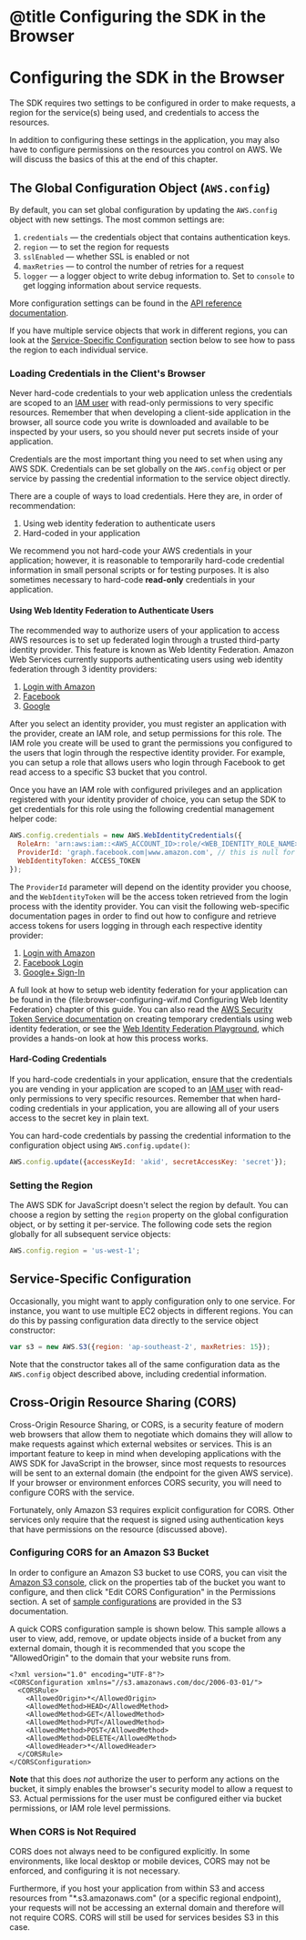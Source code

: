 # @title Configuring the SDK in the Browser

# Configuring the SDK in the Browser

The SDK requires two settings to be configured in order to make requests,
a region for the service(s) being used, and credentials to access the resources.

In addition to configuring these settings in the application, you may also have
to configure permissions on the resources you control on AWS. We will discuss
the basics of this at the end of this chapter.

## The Global Configuration Object (`AWS.config`)

By default, you can set global configuration by updating the `AWS.config` object with
new settings. The most common settings are:

1. `credentials` &mdash; the credentials object that contains authentication keys.
2. `region` &mdash; to set the region for requests
3. `sslEnabled` &mdash; whether SSL is enabled or not
4. `maxRetries` &mdash; to control the number of retries for a request
5. `logger` &mdash; a logger object to write debug information to. Set to `console`
   to get logging information about service requests.

More configuration settings can be found in the
[API reference documentation](//docs.aws.amazon.com/AWSJavaScriptSDK/latest/frames.html).

If you have multiple service objects that work in different regions, you can
look at the [Service-Specific Configuration](#Service-Specific_Configuration)
section below to see how to pass the region to each individual service.

### Loading Credentials in the Client's Browser

<p class="note">Never hard-code credentials to your web application unless the
  credentials are scoped to an
  <a href="//aws.amazon.com/iam/faqs/#What_is_a_user">IAM user</a>
  with read-only permissions to very specific resources. Remember that when
  developing a client-side application in the browser, all source code you
  write is downloaded and available to be inspected by your users, so you
  should never put secrets inside of your application.
</p>

Credentials are the most important thing you need to set when using any AWS SDK.
Credentials can be set globally on the `AWS.config` object or per service by
passing the credential information to the service object directly.

There are a couple of ways to load credentials. Here they are, in order of
recommendation:

1. Using web identity federation to authenticate users
2. Hard-coded in your application

We recommend you not hard-code your AWS credentials in your application;
however, it is reasonable to temporarily hard-code credential information
in small personal scripts or for testing purposes. It is also sometimes
necessary to hard-code **read-only** credentials in your application.

#### Using Web Identity Federation to Authenticate Users

The recommended way to authorize users of your application to access
AWS resources is to set up federated login through a trusted third-party
identity provider. This feature is known as Web Identity Federation. Amazon
Web Services currently supports authenticating users using web identity
federation through 3 identity providers:

1. [Login with Amazon](//login.amazon.com/)
2. [Facebook](https://www.facebook.com/about/login/)
3. [Google](https://developers.google.com/+/)

After you select an identity provider, you must register an application with
the provider, create an IAM role, and setup permissions for this role. The
IAM role you create will be used to grant the permissions you configured
to the users that login through the respective identity provider. For example,
you can setup a role that allows users who login through Facebook to get read
access to a specific S3 bucket that you control.

Once you have an IAM role with configured privileges and an application
registered with your identity provider of choice, you can setup the SDK to
get credentials for this role using the following credential management helper
code:

```javascript
AWS.config.credentials = new AWS.WebIdentityCredentials({
  RoleArn: 'arn:aws:iam::<AWS_ACCOUNT_ID>:role/<WEB_IDENTITY_ROLE_NAME>',
  ProviderId: 'graph.facebook.com|www.amazon.com', // this is null for Google
  WebIdentityToken: ACCESS_TOKEN
});
```

The `ProviderId` parameter will depend on the identity provider you choose,
and the `WebIdentityToken` will be the access token retrieved from the login
process with the identity provider. You can visit the following
web-specific documentation pages in order to find out how to configure and
retrieve access tokens for users logging in through each respective identity
provider:

1. [Login with Amazon](//login.amazon.com/website)
2. [Facebook Login](https://developers.facebook.com/docs/reference/javascript/)
3. [Google+ Sign-In](https://developers.google.com/+/web/signin/)


A full look at how to setup web identity federation for your application can
be found in the {file:browser-configuring-wif.md Configuring Web Identity Federation}
chapter of this guide. You can also read the
[AWS Security Token Service documentation](//docs.aws.amazon.com/STS/latest/UsingSTS/CreatingWIF.html)
on creating temporary credentials using web identity federation, or see the
[Web Identity Federation Playground](https://web-identity-federation-playground.s3.amazonaws.com/index.html),
which provides a hands-on look at how this process works.

#### Hard-Coding Credentials

<p class="note">If you hard-code credentials in your application, ensure that
  the credentials you are vending in your application are scoped to an
  <a href="//aws.amazon.com/iam/faqs/#What_is_a_user">IAM user</a>
  with read-only permissions to very specific resources. Remember that when
  hard-coding credentials in your application, you are allowing all of your
  users access to the secret key in plain text.
</p>

You can hard-code credentials by passing the credential information to the
configuration object using `AWS.config.update()`:

```javascript
AWS.config.update({accessKeyId: 'akid', secretAccessKey: 'secret'});
```

### Setting the Region

The AWS SDK for JavaScript doesn't select the region by default. You can choose
a region by setting the `region` property on the global configuration object,
or by setting it per-service. The following code sets the region globally for
all subsequent service objects:

```javascript
AWS.config.region = 'us-west-1';
```

## Service-Specific Configuration

Occasionally, you might want to apply configuration only to one service.
For instance, you want to use multiple EC2 objects in different regions.
You can do this by passing configuration data directly to the service object 
constructor:

```javascript
var s3 = new AWS.S3({region: 'ap-southeast-2', maxRetries: 15});
```

Note that the constructor takes all of the same configuration data as the
`AWS.config` object described above, including credential information.

## Cross-Origin Resource Sharing (CORS)

Cross-Origin Resource Sharing, or CORS, is a security feature of modern web
browsers that allow them to negotiate which domains they will allow to make
requests against which external websites or services. This is an important
feature to keep in mind when developing applications with the AWS SDK for
JavaScript in the browser, since most requests to resources will be sent to an
external domain (the endpoint for the given AWS service). If your browser or
environment enforces CORS security, you will need to configure CORS with the
service.

Fortunately, only Amazon S3 requires explicit configuration for CORS. Other
services only require that the request is signed using authentication keys
that have permissions on the resource (discussed above).

### Configuring CORS for an Amazon S3 Bucket

In order to configure an Amazon S3 bucket to use CORS, you can visit the
[Amazon S3 console](https://console.aws.amazon.com/s3), click on the properties
tab of the bucket you want to configure, and then click "Edit CORS
Configuration" in the Permissions section. A set of
[sample configurations](//docs.aws.amazon.com/AmazonS3/latest/dev/cors.html#how-do-i-enable-cors)
are provided in the S3 documentation.

A quick CORS configuration sample is shown below. This sample allows a user to
view, add, remove, or update objects inside of a bucket from any external domain,
though it is recommended that you scope the "AllowedOrigin" to the domain that
your website runs from.

    <?xml version="1.0" encoding="UTF-8"?>
    <CORSConfiguration xmlns="//s3.amazonaws.com/doc/2006-03-01/">
      <CORSRule>
        <AllowedOrigin>*</AllowedOrigin>
        <AllowedMethod>HEAD</AllowedMethod>
        <AllowedMethod>GET</AllowedMethod>
        <AllowedMethod>PUT</AllowedMethod>
        <AllowedMethod>POST</AllowedMethod>
        <AllowedMethod>DELETE</AllowedMethod>
        <AllowedHeader>*</AllowedHeader>
      </CORSRule>
    </CORSConfiguration>

**Note** that this does *not* authorize the user to perform any actions on the
bucket, it simply enables the browser's security model to allow a request
to S3. Actual permissions for the user must be configured either via bucket
permissions, or IAM role level permissions.

### When CORS is Not Required

CORS does not always need to be configured explicitly. In some environments,
like local desktop or mobile devices, CORS may not be enforced, and configuring
it is not necessary.

Furthermore, if you host your application from within S3 and access
resources from "*.s3.amazonaws.com" (or a specific regional endpoint), your
requests will not be accessing an external domain and therefore will not
require CORS. CORS will still be used for services besides S3 in this case.
